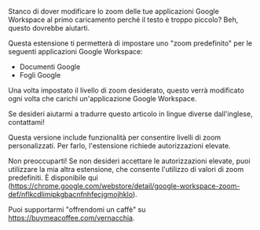 Stanco di dover modificare lo zoom delle tue applicazioni Google Workspace al primo caricamento perché il testo è troppo piccolo? Beh, questo dovrebbe aiutarti.

Questa estensione ti permetterà di impostare uno "zoom predefinito" per le seguenti applicazioni Google Workspace:

- Documenti Google
- Fogli Google

Una volta impostato il livello di zoom desiderato, questo verrà modificato ogni volta che carichi un'applicazione Google Workspace.

Se desideri aiutarmi a tradurre questo articolo in lingue diverse dall'inglese, contattami!

Questa versione include funzionalità per consentire livelli di zoom personalizzati. Per farlo, l'estensione richiede autorizzazioni elevate.

Non preoccuparti! Se non desideri accettare le autorizzazioni elevate, puoi utilizzare la mia altra estensione, che consente l'utilizzo di valori di zoom predefiniti. È disponibile qui (https://chrome.google.com/webstore/detail/google-workspace-zoom-def/nflkcdlimipkgbacnfnhfecjgmojhklo).

Puoi supportarmi "offrendomi un caffè" su https://buymeacoffee.com/vernacchia.

